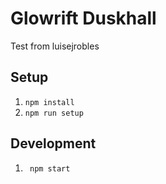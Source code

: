 # Glowrift Duskhall
Test from luisejrobles
## Setup

1. `npm install`
1. `npm run setup`

## Development

1. ` npm start`
